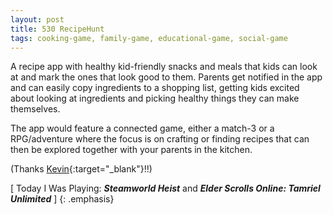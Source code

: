 ```yaml
---
layout: post
title: 530 RecipeHunt
tags: cooking-game, family-game, educational-game, social-game
---
```

A recipe app with healthy kid-friendly snacks and meals that kids can look at and mark the ones that look good to them.  Parents get notified in the app and can easily copy ingredients to a shopping list, getting kids excited about looking at ingredients and picking healthy things they can make themselves.

The app would feature a connected game, either a match-3 or a RPG/adventure where the focus is on crafting or finding recipes that can then be explored together with your parents in the kitchen.

(Thanks [Kevin](http://kevinmcgillivray.net){:target="_blank"}!!)

[ Today I Was Playing: ***Steamworld Heist*** and ***Elder Scrolls Online: Tamriel Unlimited*** ]
{: .emphasis}